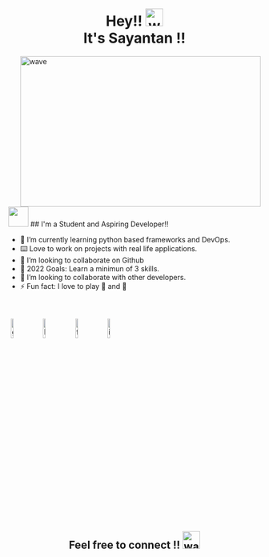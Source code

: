 <h1 align="center">Hey!! <img alt="wave" src="https://emojis.slackmojis.com/emojis/images/1577305505/7373/hand_wave.gif?1577305505" width="35"> <br> It's Sayantan !!  </h1>



<img align="right" height="300px" alt="wave" src="https://giphy.com/embed/Q7SKqn3G97xpmfSOvG"  width="480" height="480" frameBorder="0" class="giphy-embed" allowFullScreen/>
<img src="https://media.giphy.com/media/vFKqnCdLPNOKc/giphy.gif" width="40" height="40" />
## I'm a Student and Aspiring Developer!!

- 🌱 I’m currently learning python based frameworks and DevOps. 
- ⌨️ Love to work on projects with real life applications.
- 👯 I’m looking to collaborate on Github
- 🥅 2022 Goals: Learn a minimun of 3 skills.
- 👯 I’m looking to collaborate with other developers.
- ⚡ Fun fact: I love to play 🎸 and 🏀


</br>




<p align="center" >
	
	
<a href="https://github.com/Sayantan-Ch"><img alt="github" width="10%" style="padding:5px" src="https://img.icons8.com/bubbles/100/000000/github.png"/></a>
	<a href="https://www.linkedin.com/in/sayantan-chatterjee-400784208/"><img alt="linkedin" width="10%" style="padding:5px" src="https://img.icons8.com/bubbles/100/000000/linkedin.png"/></a>
	<a href="ttps://www.facebook.com/profile.php?id=100004805536688"><img alt="facebook" width="10%" style="padding:5px" src="https://img.icons8.com/bubbles/100/000000/facebook-new.png"/></a>
	<a href="https://www.instagram.com/sayantan__ch/"><img alt="instagram" width="10%" style="padding:5px" src="https://img.icons8.com/bubbles/100/000000/instagram.png"/></a>
	
</p>





<!--START_SECTION_PROFILE_VIEWS:readme-info-->
<!--END_SECTION_PROFILE_VIEWS:readme-info-->

<!--START_SECTION_LINES_OF_CODE:readme-info-->
<!--END_SECTION_LINES_OF_CODE:readme-info-->

<!--START_CONTRIBUTIONS:readme-info-->
<!--END_CONTRIBUTIONS:readme-info-->

<!--START_SECTION_DAILY_COMMIT:readme-info-->
<!--END_SECTION_DAILY_COMMIT:readme-info-->

<!--START_SECTION_WEEKLY_COMMIT:readme-info-->
<!--END_SECTION_WEEKLY_COMMIT:readme-info-->

<!--START_SECTION_LANGUAGE:readme-info-->
<!--END_SECTION_LANGUAGE:readme-info-->

<h2 align='center'>Feel free to connect !! <img alt="wave" src="https://emojis.slackmojis.com/emojis/images/1605722420/11386/among_us_orange_dance.gif?1605722420" width="35"> </h2> 

